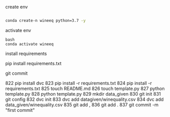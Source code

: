 create env
```bash

conda create-n wineeq python=3.7 -y
```

activate env
```
bash
conda activate wineeq
```
install requirements

pip install requirements.txt

git commit

  822  pip install dvc
  823  pip install -r requirements.txt
  824  pip install -r requirements.txt
  825  touch README.md
  826  touch template.py
  827  python template.py
  828  python template.py
  829  mkdir data_given
  830  git init
  831   git config
  832  dvc init
  833  dvc add datagiven/winequality.csv
  834  dvc add data_given/winequality.csv
  835  git add ,
  836  git add .
  837  git commit -m "first commit"
